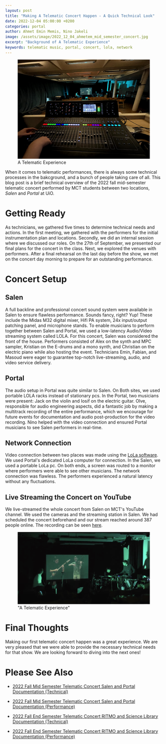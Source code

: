 ```yaml
---
layout: post
title: "Making A Telematic Concert Happen - A Quick Technical Look"
date: 2022-12-04 05:00:00 +0200
categories: portal
author: Ahmet Emin Memis, Nino Jakeli
image: /assets/image/2022_12_04_ahmetem_mid_semester_concert.jpg
excerpt: "Background of A Telematic Experience"
keywords: telematic music, portal, concert, lola, network
---
```

<figure>
   <img
      src="/assets/image/2022_12_04_ahmetem_mid_semester_concert.jpg"
   />
   <figcaption>A Telematic Experience</figcaption>
</figure>

When it comes to telematic performances, there is always some technical processes in the bakcground, and a bunch of people taking care of all. This blog post is a brief technical overview of the 2022 fall mid-semester telematic concert performed by MCT students between two locations, _Salen_ and _Portal_ at UiO.

# Getting Ready

As technicians, we gathered five times to determine technical needs and actions. In the first meeting, we gathered with the performers for the initial instrumentation plan and locations. Secondly, we did an internal session where we discussed our roles. On the 27th of September, we presented our final plans for the concert in the class. Next, we explored the venues with performers. After a final rehearsal on the last day before the show, we met on the concert day morning to prepare for an outstanding performance.

# Concert Setup

## Salen

A full backline and professional concert sound system were available in Salen to ensure flawless performance. Sounds fancy, right? Yup! These include the Midas M32 digital mixer, Hifi PA system, 24x input/output patching panel, and microphone stands. To enable musicians to perform together between Salen and Portal, we used a low-latency Audio/Video streaming system called LOLA. For this concert, Salen was considered the front of the house. Performers consisted of Alex on the synth and MPC sampler, Kristian on the E-drums and a mono synth, and Christian on the electric piano while also hosting the event. Technicians Emin, Fabian, and Masoud were eager to guarantee top-notch live-streaming, audio, and video service delivery.

## Portal

The audio setup in Portal was quite similar to Salen. On Both sites, we used portable LOLA racks instead of stationary pcs. In the Portal, two musicians were present: Jack on the violin and Iosif on the electric guitar. Olve, responsible for audio engineering aspects, did a fantastic job by making a multitrack recording of the entire performance, which we encourage for future events for documentation and audio post-production for the video recording. Nino helped with the video connection and ensured Portal musicians to see Salen performers in real-time.

## Network Connection

Video connection between two places was made using the [LoLa software](https://lola.conts.it/). We used Portal's dedicated LoLa computer for connection. In the Salen, we used a portable LoLa pc. On both ends, a screen was routed to a monitor where performers were able to see other musicians. The network connection was flawless. The performers experienced a natural latency without any fluctuations. 

## Live Streaming the Concert on YouTube

We live-streamed the whole concert from Salen on MCT's YouTube channel. We used the cameras and the streaming station in Salen. We had scheduled the concert beforehand and our stream reached around 387 people online. The recording can be seen [here](https://www.youtube.com/watch?v=IGkU3uVhr88).

<figure>
   <img
      src="/assets/image/2022_12_04_ahmetem_mid_semester_concert_2.jpg"
   />
   <figcaption>"A Telematic Experience"</figcaption>
</figure>

# Final Thoughts

Making our first telematic concert happen was a great experience. We are very pleased that we were able to provide the necessary technical needs for that show. We are looking forward to diving into the next ones!

# Please See Also

- [2022 Fall Mid Semester Telematic Concert Salen and Portal Documentation (Technical)](https://github.com/MCT-master/portal-wiki/wiki/2022-Fall-Mid-Semester-Telematic-Concert-Salen-and-Portal-Documentation-(Technical))

- [2022 Fall Mid Semester Telematic Concert Salen and Portal Documentation (Performance)](https://github.com/MCT-master/portal-wiki/wiki/2022-Fall-Mid-Semester-Telematic-Concert-Salen-and-Portal-Documentation-(Performance))

- [2022 Fall End Semester Telematic Concert RITMO and Science Library Documentation (Technical)](https://github.com/MCT-master/portal-wiki/wiki/2022-Fall-End-Semester-Telematic-Concert-RITMO-and-Science-Library-Documentation-(Technical))

- [2022 Fall End Semester Telematic Concert RITMO and Science Library Documentation (Performance)](https://github.com/MCT-master/portal-wiki/wiki/2022-Fall-End-Semester-Telematic-Concert-RITMO-and-Science-Library-Documentation-(Performance))
